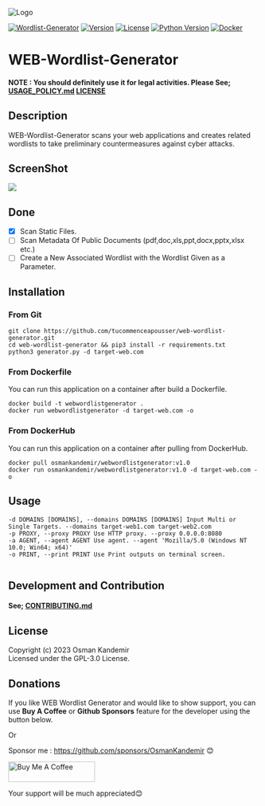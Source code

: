 ![Logo](logo.png)


[![Wordlist-Generator](https://img.shields.io/badge/Wordlist-Generator-red)](https://www.github.com/OsmanKandemir/web-wordlist-generator)
[![Version](https://img.shields.io/badge/version-1.0-blue.svg)](https://github.com/OsmanKandemir/web-wordlist-generator)
[![License](https://img.shields.io/badge/license-GPL-blue.svg)](https://github.com/OsmanKandemir/web-wordlist-generator/blob/main/LICENSE)
[![Python Version](https://img.shields.io/badge/python-3.10-green)](https://www.python.org)
[![Docker](https://img.shields.io/badge/docker-build-important.svg?logo=Docker)](https://www.docker.com)


# WEB-Wordlist-Generator

#### NOTE : You should definitely use it for legal activities. Please See; [USAGE_POLICY.md](USAGE_POLICY.md) [LICENSE](LICENSE)

## Description

WEB-Wordlist-Generator scans your web applications and creates related wordlists to take preliminary countermeasures against cyber attacks.

## ScreenShot

![](screen.png)


## Done
- [x] Scan Static Files.
- [ ] Scan Metadata Of Public Documents (pdf,doc,xls,ppt,docx,pptx,xlsx etc.) 
- [ ] Create a New Associated Wordlist with the Wordlist Given as a Parameter.

## Installation

### From Git

```
git clone https://github.com/tucommenceapousser/web-wordlist-generator.git
cd web-wordlist-generator && pip3 install -r requirements.txt
python3 generator.py -d target-web.com
```


### From Dockerfile

You can run this application on a container after build a Dockerfile.

```
docker build -t webwordlistgenerator .
docker run webwordlistgenerator -d target-web.com -o
```

### From DockerHub

You can run this application on a container after pulling from DockerHub.

```
docker pull osmankandemir/webwordlistgenerator:v1.0
docker run osmankandemir/webwordlistgenerator:v1.0 -d target-web.com -o
```


## Usage

```
-d DOMAINS [DOMAINS], --domains DOMAINS [DOMAINS] Input Multi or Single Targets. --domains target-web1.com target-web2.com
-p PROXY, --proxy PROXY Use HTTP proxy. --proxy 0.0.0.0:8080
-a AGENT, --agent AGENT Use agent. --agent 'Mozilla/5.0 (Windows NT 10.0; Win64; x64)'
-o PRINT, --print PRINT Use Print outputs on terminal screen.
 
```



## Development and Contribution

#### See; [CONTRIBUTING.md](CONTRIBUTING.md)


## License

Copyright (c) 2023 Osman Kandemir \
Licensed under the GPL-3.0 License.

## Donations

If you like WEB Wordlist Generator and would like to show support, you can use **Buy A Coffee** or **Github Sponsors** feature for the developer using the button below.

Or

Sponsor me : https://github.com/sponsors/OsmanKandemir 😊

<a href="https://www.buymeacoffee.com/OsmanKandemir" target="_blank"><img src="https://cdn.buymeacoffee.com/buttons/default-orange.png" alt="Buy Me A Coffee" height="41" width="174"></a>

Your support will be much appreciated😊
